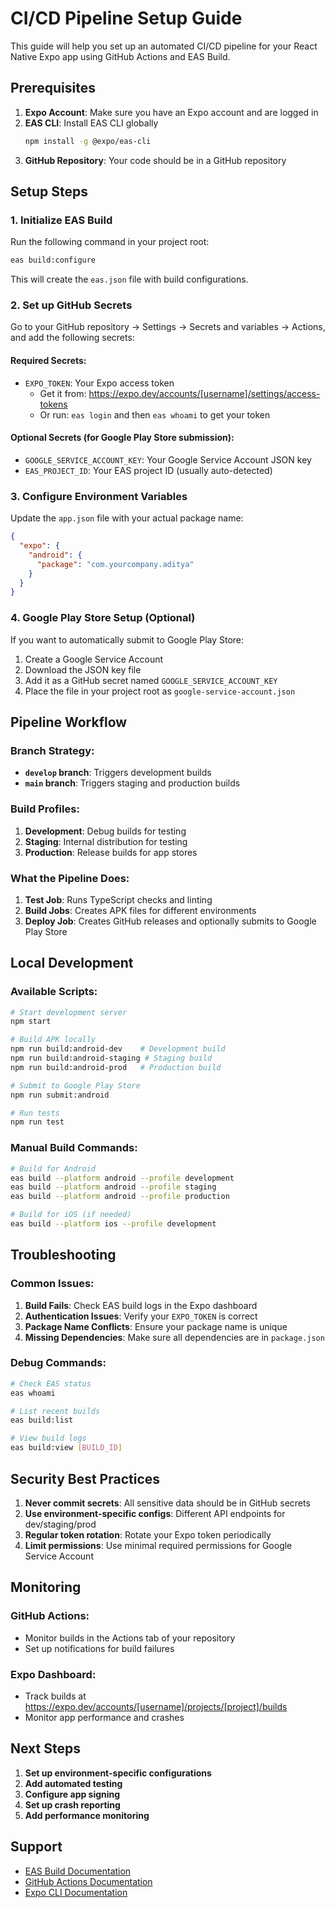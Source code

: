 # CI/CD Pipeline Setup Guide

This guide will help you set up an automated CI/CD pipeline for your React Native Expo app using GitHub Actions and EAS Build.

## Prerequisites

1. **Expo Account**: Make sure you have an Expo account and are logged in
2. **EAS CLI**: Install EAS CLI globally
   ```bash
   npm install -g @expo/eas-cli
   ```
3. **GitHub Repository**: Your code should be in a GitHub repository

## Setup Steps

### 1. Initialize EAS Build

Run the following command in your project root:
```bash
eas build:configure
```

This will create the `eas.json` file with build configurations.

### 2. Set up GitHub Secrets

Go to your GitHub repository → Settings → Secrets and variables → Actions, and add the following secrets:

#### Required Secrets:
- `EXPO_TOKEN`: Your Expo access token
  - Get it from: https://expo.dev/accounts/[username]/settings/access-tokens
  - Or run: `eas login` and then `eas whoami` to get your token

#### Optional Secrets (for Google Play Store submission):
- `GOOGLE_SERVICE_ACCOUNT_KEY`: Your Google Service Account JSON key
- `EAS_PROJECT_ID`: Your EAS project ID (usually auto-detected)

### 3. Configure Environment Variables

Update the `app.json` file with your actual package name:
```json
{
  "expo": {
    "android": {
      "package": "com.yourcompany.aditya"
    }
  }
}
```

### 4. Google Play Store Setup (Optional)

If you want to automatically submit to Google Play Store:

1. Create a Google Service Account
2. Download the JSON key file
3. Add it as a GitHub secret named `GOOGLE_SERVICE_ACCOUNT_KEY`
4. Place the file in your project root as `google-service-account.json`

## Pipeline Workflow

### Branch Strategy:
- **`develop` branch**: Triggers development builds
- **`main` branch**: Triggers staging and production builds

### Build Profiles:
1. **Development**: Debug builds for testing
2. **Staging**: Internal distribution for testing
3. **Production**: Release builds for app stores

### What the Pipeline Does:

1. **Test Job**: Runs TypeScript checks and linting
2. **Build Jobs**: Creates APK files for different environments
3. **Deploy Job**: Creates GitHub releases and optionally submits to Google Play Store

## Local Development

### Available Scripts:
```bash
# Start development server
npm start

# Build APK locally
npm run build:android-dev    # Development build
npm run build:android-staging # Staging build
npm run build:android-prod   # Production build

# Submit to Google Play Store
npm run submit:android

# Run tests
npm run test
```

### Manual Build Commands:
```bash
# Build for Android
eas build --platform android --profile development
eas build --platform android --profile staging
eas build --platform android --profile production

# Build for iOS (if needed)
eas build --platform ios --profile development
```

## Troubleshooting

### Common Issues:

1. **Build Fails**: Check EAS build logs in the Expo dashboard
2. **Authentication Issues**: Verify your `EXPO_TOKEN` is correct
3. **Package Name Conflicts**: Ensure your package name is unique
4. **Missing Dependencies**: Make sure all dependencies are in `package.json`

### Debug Commands:
```bash
# Check EAS status
eas whoami

# List recent builds
eas build:list

# View build logs
eas build:view [BUILD_ID]
```

## Security Best Practices

1. **Never commit secrets**: All sensitive data should be in GitHub secrets
2. **Use environment-specific configs**: Different API endpoints for dev/staging/prod
3. **Regular token rotation**: Rotate your Expo token periodically
4. **Limit permissions**: Use minimal required permissions for Google Service Account

## Monitoring

### GitHub Actions:
- Monitor builds in the Actions tab of your repository
- Set up notifications for build failures

### Expo Dashboard:
- Track builds at https://expo.dev/accounts/[username]/projects/[project]/builds
- Monitor app performance and crashes

## Next Steps

1. **Set up environment-specific configurations**
2. **Add automated testing**
3. **Configure app signing**
4. **Set up crash reporting**
5. **Add performance monitoring**

## Support

- [EAS Build Documentation](https://docs.expo.dev/build/introduction/)
- [GitHub Actions Documentation](https://docs.github.com/en/actions)
- [Expo CLI Documentation](https://docs.expo.dev/workflow/expo-cli/) 